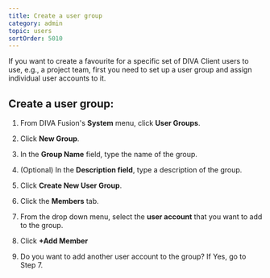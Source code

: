 ```yaml
---
title: Create a user group
category: admin
topic: users
sortOrder: 5010
---
```


If you want to create a favourite for a specific set of DIVA Client users to use, e.g., a project team, first you need to set up a user group and assign individual user accounts to it.

## Create a user group:

1.  From DIVA Fusion's **System** menu, click **User Groups**.

2. Click **New Group**.

3. In the **Group Name** field, type the name of the group.

4. (Optional) In the **Description field**, type a description of the group.

5. Click **Create New User Group**.

6. Click the **Members** tab.

7. From the drop down menu, select the **user account** that you want to add to the group.

8. Click **+Add Member**

9. Do you want to add another user account to the group? If Yes, go to Step 7.
